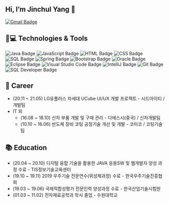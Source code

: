 ## Hi, I’m Jinchul Yang 👋
[![Gmail Badge](https://img.shields.io/badge/hughyangdev@gmail.com-d14836?style=round-square&logo=Gmail&logoColor=white&link=mailto:hughyangdev@gmail.com)](mailto:hughyangdev@gmail.com)

## 🚀💻 Technologies & Tools 
![Java Badge](https://img.shields.io/badge/Java-0090B7?style=plastic&logo=Java&logoColor=white) 
![JavaScript Badge](https://img.shields.io/badge/JavaScript-FFF136?style=plastic&logo=JavaScript&logoColor=black) 
![HTML Badge](https://img.shields.io/badge/HTML-FF7012?style=plastic&logo=HTML5&logoColor=white) 
![CSS Badge](https://img.shields.io/badge/CSS-368AFF?style=plastic&logo=CSS3&logoColor=white) 
![SQL Badge](https://img.shields.io/badge/SQL-0090B7?style=plastic&logo=SQL&logoColor=white) 
![Spring Badge](https://img.shields.io/badge/Spring-75BC00?style=plastic&logo=Spring&logoColor=white) 
![Bootstrap Badge](https://img.shields.io/badge/Bootstrap-7112FF?style=plastic&logo=Bootstrap&logoColor=white) 
![Oracle Badge](https://img.shields.io/badge/Oracle-FF3200?style=plastic&logo=Oracle&logoColor=white) 
![Eclipse Badge](https://img.shields.io/badge/Eclipse-380091?style=plastic&logo=Eclipse&logoColor=white) 
![Visual Studio Code Badge](https://img.shields.io/badge/Visual_Studio_Code-2478FF?style=plastic&logo=VisualStudioCode&logoColor=white) 
![IntelliJ Badge](https://img.shields.io/badge/IntelliJ-FF007F?style=plastic&logo=IntelliJIDEA&logoColor=white) 
![Git Badge](https://img.shields.io/badge/Git-FF3200?style=plastic&logo=Git&logoColor=white) 
![SQL Developer Badge](https://img.shields.io/badge/SQL_Developer-0090B7?style=plastic&logo=sqlDeveloper&logoColor=white)  

## 🏢 Career 
- (20.11 ~ 21.05) LG유플러스 차세대 UCube UI/UX 개발 프로젝트 - 시드아이티 / 개발팀
- IT 외
  - (16.08 ~ 18.10) 신차 부품 개발 및 구매 관리 - 디에스시(중국) / 신차개발팀
  - (10.10 ~ 16.06) 반도체 장비 코팅 공정기술 개선 및 개발 - 코미코 / 코팅기술팀

## 📚 Education
- (20.04 ~ 20.10) 디지털 융합 기술을 활용한 JAVA 응용SW 및 웹개발자 양성 과정 수료 - TIS정보기술교육센터
- (19.10 ~ 19.11) 2019 우주기술 전문연수(위성체과정) 수료 - 한국우주기술진흥협회
- (19.03 ~ 19.06) 국제적합성평가 전문인력 양성과정 수료 - 한국산업기술시험원
- (01.03 ~ 11.02) 전자재료공학과 학사 졸업 - 수원대학교

